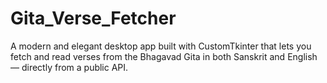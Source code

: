 # Gita_Verse_Fetcher
A modern and elegant desktop app built with CustomTkinter that lets you fetch and read verses from the Bhagavad Gita in both Sanskrit and English — directly from a public API.
